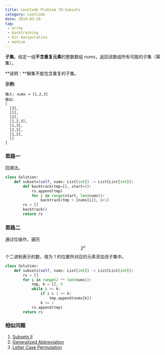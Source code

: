 ```yaml
---
title: LeetCode Problem 78-Subsets
category: LeetCode
date: 2019-03-28
tag:
 - array
 - backtracking
 - bit manipulation
 - medium
---
```


**子集**。给定一组**不含重复元素**的整数数组 *nums*，返回该数组所有可能的子集（幂集）。

**说明：**解集不能包含重复的子集。

<!-- more -->

**示例:**

```
输入: nums = [1,2,3]
输出:
[
  [3],
  [1],
  [2],
  [1,2,3],
  [1,3],
  [2,3],
  [1,2],
  []
]
```

### 思路一

回溯法。

```python
class Solution:
    def subsets(self, nums: List[int]) -> List[List[int]]:
        def backtrack(tmp=[], start=0):
            rs.append(tmp)
            for i in range(start, len(nums)):
                backtrack(tmp + [nums[i]], i+1)
        rs = []
        backtrack()
        return rs
```

### 思路二

通过位操作，遍历 $$2^n$$ 个二进制表示的数，值为 1 的位置所对应的元素添加进子集中。

```python
class Solution:
    def subsets(self, nums: List[int]) -> List[List[int]]:
        rs = []
        for i in range(2 ** len(nums)):
            tmp, k = [], 0
            while i >> k:
                if i & 1 << k:
                    tmp.append(nums[k])
                k += 1
            rs.append(tmp)
        return rs
```

### 相似问题

1. [Subsets II](https://leetcode.com/problems/subsets-ii/)
2. [Generalized Abbreviation](https://leetcode.com/problems/generalized-abbreviation/)
3. [Letter Case Permutation](https://leetcode.com/problems/letter-case-permutation/)